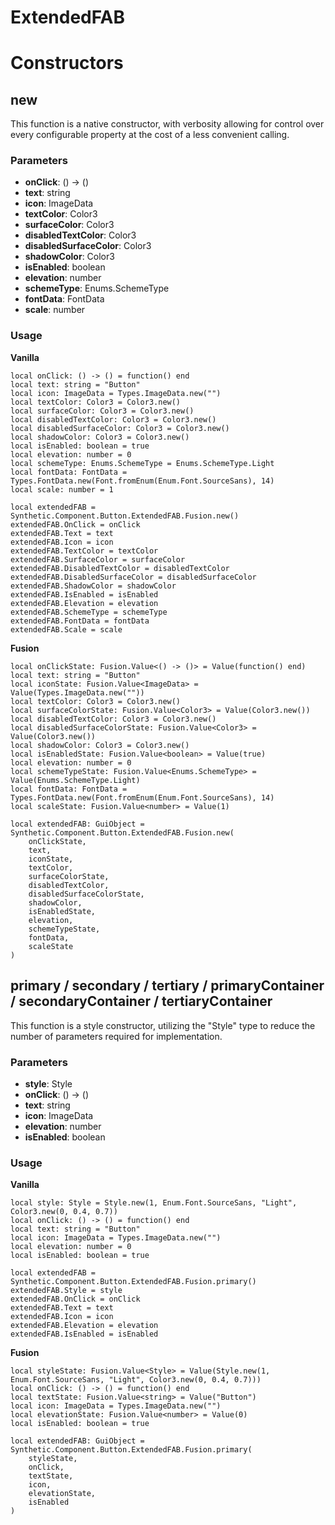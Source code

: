 # ExtendedFAB


# Constructors


## new
This function is a native constructor, with verbosity allowing for control over every configurable property at the cost of a less convenient calling.

### Parameters
- **onClick**: () -> ()
- **text**: string
- **icon**: ImageData
- **textColor**: Color3
- **surfaceColor**: Color3
- **disabledTextColor**: Color3
- **disabledSurfaceColor**: Color3
- **shadowColor**: Color3
- **isEnabled**: boolean
- **elevation**: number
- **schemeType**: Enums.SchemeType
- **fontData**: FontData
- **scale**: number


### Usage

**Vanilla**
```luau
local onClick: () -> () = function() end
local text: string = "Button"
local icon: ImageData = Types.ImageData.new("")
local textColor: Color3 = Color3.new()
local surfaceColor: Color3 = Color3.new()
local disabledTextColor: Color3 = Color3.new()
local disabledSurfaceColor: Color3 = Color3.new()
local shadowColor: Color3 = Color3.new()
local isEnabled: boolean = true
local elevation: number = 0
local schemeType: Enums.SchemeType = Enums.SchemeType.Light
local fontData: FontData = Types.FontData.new(Font.fromEnum(Enum.Font.SourceSans), 14)
local scale: number = 1

local extendedFAB = Synthetic.Component.Button.ExtendedFAB.Fusion.new()
extendedFAB.OnClick = onClick
extendedFAB.Text = text
extendedFAB.Icon = icon
extendedFAB.TextColor = textColor
extendedFAB.SurfaceColor = surfaceColor
extendedFAB.DisabledTextColor = disabledTextColor
extendedFAB.DisabledSurfaceColor = disabledSurfaceColor
extendedFAB.ShadowColor = shadowColor
extendedFAB.IsEnabled = isEnabled
extendedFAB.Elevation = elevation
extendedFAB.SchemeType = schemeType
extendedFAB.FontData = fontData
extendedFAB.Scale = scale
```

**Fusion**
```luau
local onClickState: Fusion.Value<() -> ()> = Value(function() end)
local text: string = "Button"
local iconState: Fusion.Value<ImageData> = Value(Types.ImageData.new(""))
local textColor: Color3 = Color3.new()
local surfaceColorState: Fusion.Value<Color3> = Value(Color3.new())
local disabledTextColor: Color3 = Color3.new()
local disabledSurfaceColorState: Fusion.Value<Color3> = Value(Color3.new())
local shadowColor: Color3 = Color3.new()
local isEnabledState: Fusion.Value<boolean> = Value(true)
local elevation: number = 0
local schemeTypeState: Fusion.Value<Enums.SchemeType> = Value(Enums.SchemeType.Light)
local fontData: FontData = Types.FontData.new(Font.fromEnum(Enum.Font.SourceSans), 14)
local scaleState: Fusion.Value<number> = Value(1)

local extendedFAB: GuiObject = Synthetic.Component.Button.ExtendedFAB.Fusion.new(
	onClickState,
	text,
	iconState,
	textColor,
	surfaceColorState,
	disabledTextColor,
	disabledSurfaceColorState,
	shadowColor,
	isEnabledState,
	elevation,
	schemeTypeState,
	fontData,
	scaleState
)
```
## primary / secondary / tertiary / primaryContainer / secondaryContainer / tertiaryContainer
This function is a style constructor, utilizing the "Style" type to reduce the number of parameters required for implementation.

### Parameters
- **style**: Style
- **onClick**: () -> ()
- **text**: string
- **icon**: ImageData
- **elevation**: number
- **isEnabled**: boolean


### Usage

**Vanilla**
```luau
local style: Style = Style.new(1, Enum.Font.SourceSans, "Light", Color3.new(0, 0.4, 0.7))
local onClick: () -> () = function() end
local text: string = "Button"
local icon: ImageData = Types.ImageData.new("")
local elevation: number = 0
local isEnabled: boolean = true

local extendedFAB = Synthetic.Component.Button.ExtendedFAB.Fusion.primary()
extendedFAB.Style = style
extendedFAB.OnClick = onClick
extendedFAB.Text = text
extendedFAB.Icon = icon
extendedFAB.Elevation = elevation
extendedFAB.IsEnabled = isEnabled
```

**Fusion**
```luau
local styleState: Fusion.Value<Style> = Value(Style.new(1, Enum.Font.SourceSans, "Light", Color3.new(0, 0.4, 0.7)))
local onClick: () -> () = function() end
local textState: Fusion.Value<string> = Value("Button")
local icon: ImageData = Types.ImageData.new("")
local elevationState: Fusion.Value<number> = Value(0)
local isEnabled: boolean = true

local extendedFAB: GuiObject = Synthetic.Component.Button.ExtendedFAB.Fusion.primary(
	styleState,
	onClick,
	textState,
	icon,
	elevationState,
	isEnabled
)
```